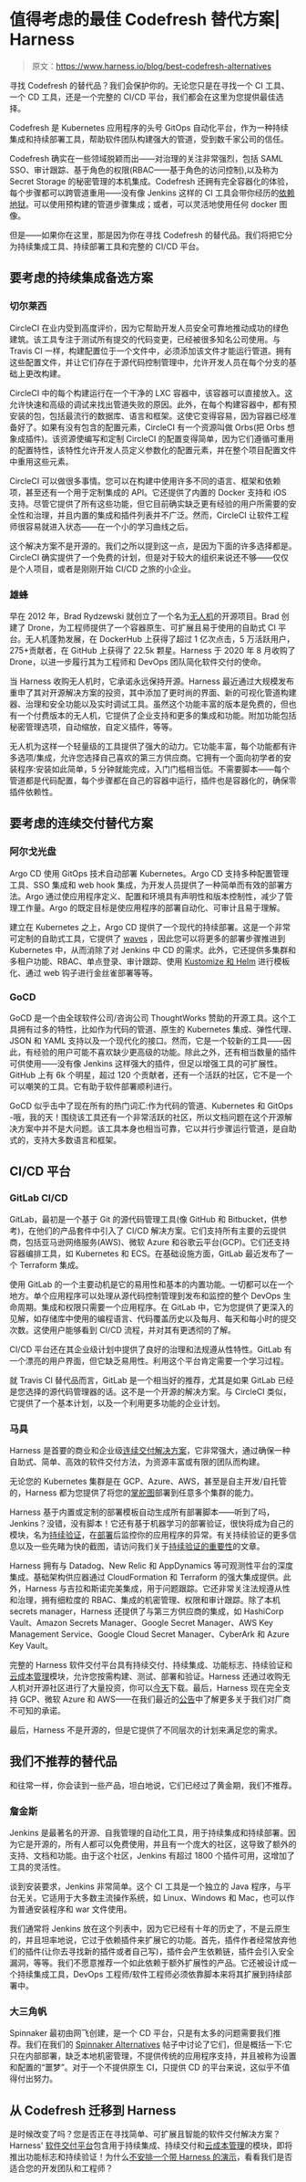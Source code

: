 # 值得考虑的最佳 Codefresh 替代方案| Harness

> 原文：<https://www.harness.io/blog/best-codefresh-alternatives>

寻找 Codefresh 的替代品？我们会保护你的。无论您只是在寻找一个 CI 工具、一个 CD 工具，还是一个完整的 CI/CD 平台，我们都会在这里为您提供最佳选择。

Codefresh 是 Kubernetes 应用程序的头号 GitOps 自动化平台，作为一种持续集成和持续部署工具，帮助软件团队构建强大的管道，受到数千家公司的信任。

Codefresh 确实在一些领域脱颖而出——对治理的关注非常强烈，包括 SAML SSO、审计跟踪、基于角色的权限(RBAC——基于角色的访问控制),以及称为 Secret Storage 的秘密管理的本机集成。Codefresh 还拥有完全容器化的体验，每个步骤都可以跨管道重用——没有像 Jenkins 这样的 CI 工具会带你经历的[依赖地狱](https://harness.io/blog/continuous-delivery/dependency-plugin-hell-jenkins/)。可以使用预构建的管道步骤集成；或者，可以灵活地使用任何 docker 图像。

但是——如果你在这里，那是因为你在寻找 Codefresh 的替代品。我们将把它分为持续集成工具、持续部署工具和完整的 CI/CD 平台。

## 要考虑的持续集成备选方案

### 切尔莱西

CircleCI 在业内受到高度评价，因为它帮助开发人员安全可靠地推动成功的绿色建筑。该工具专注于测试所有提交的代码变更，已经被很多知名公司使用。与 Travis CI 一样，构建配置位于一个文件中，必须添加该文件才能运行管道。拥有这些配置文件，并让它们存在于源代码控制管理中，允许开发人员在每个分支的基础上更改构建。

CircleCI 中的每个构建运行在一个干净的 LXC 容器中，该容器可以直接放入。这允许快速和高级的调试来找出管道失败的原因。此外，在每个构建容器中，都有预安装的包，包括最流行的数据库、语言和框架。这使它变得容易，因为容器已经准备好了。如果有没有包含的配置元素，CircleCI 有一个资源叫做 Orbs(把 Orbs 想象成插件)。该资源使编写和定制 CircleCI 的配置变得简单，因为它们遵循可重用的配置特性，该特性允许开发人员定义参数化的配置元素，并在整个项目配置文件中重用这些元素。

CircleCI 可以做很多事情。您可以在构建中使用许多不同的语言、框架和依赖项，甚至还有一个用于定制集成的 API。它还提供了内置的 Docker 支持和 iOS 支持。尽管它提供了所有这些功能，但它目前确实缺乏更有经验的用户所需要的安全性和治理，并且内置的集成和插件列表并不广泛。然而，CircleCI 让软件工程师很容易就进入状态——在一个小的学习曲线之后。

这个解决方案不是开源的。我们之所以提到这一点，是因为下面的许多选择都是。CircleCI 确实提供了一个免费的计划，但是对于较大的组织来说还不够——仅仅是个人项目，或者是刚刚开始 CI/CD 之旅的小企业。

### 雄蜂

早在 2012 年，Brad Rydzewski 就创立了一个名为[无人机](https://www.drone.io/)的开源项目。Brad 创建了 Drone，为工程师提供了一个容器原生、可扩展且易于使用的自助式 CI 平台。无人机蓬勃发展，在 DockerHub 上获得了超过 1 亿次点击，5 万活跃用户，275+贡献者，在 GitHub 上获得了 22.5k 颗星。Harness 于 2020 年 8 月收购了 Drone，以进一步履行其为工程师和 DevOps 团队简化软件交付的使命。

当 Harness 收购无人机时，它承诺永远保持开源。Harness 最近通过大规模发布重申了其对开源解决方案的投资，其中添加了更时尚的界面、新的可视化管道构建器、治理和安全功能以及实时调试工具。虽然这个功能丰富的版本是免费的，但也有一个付费版本的无人机，它提供了企业支持和更多的集成和功能。附加功能包括秘密管理选项，自动缩放，自定义插件，等等。

无人机为这样一个轻量级的工具提供了强大的动力。它功能丰富，每个功能都有许多选项/集成，允许您选择自己喜欢的第三方供应商。它拥有一个面向初学者的安装程序:安装如此简单，5 分钟就能完成，入门门槛相当低。不需要脚本——每个管道都是代码配置，每个步骤都在自己的容器中运行，插件也是容器化的，确保零插件依赖性。

## 要考虑的连续交付替代方案

### 阿尔戈光盘

Argo CD 使用 GitOps 技术自动部署 Kubernetes。Argo CD 支持多种配置管理工具、SSO 集成和 web hook 集成，为开发人员提供了一种简单而有效的部署方法。Argo 通过使应用程序定义、配置和环境具有声明性和版本控制性，减少了管理工作量。Argo 的既定目标是使应用程序的部署自动化、可审计且易于理解。

建立在 Kubernetes 之上，Argo CD 提供了一个现代的持续部署。这是一个非常可定制的自助式工具，它提供了 [waves](https://argoproj.github.io/argo-cd/user-guide/sync-waves/) ，因此您可以将更多的部署步骤推进到 Kubernetes 中，从而消除了对 Jenkins 中 CD 的需求。此外，它还提供多集群和多租户功能、RBAC、单点登录、审计跟踪、使用 [Kustomize 和 Helm](https://harness.io/blog/devops/helm-vs-kustomize/) 进行模板化、通过 web 钩子进行金丝雀部署等等。

### GoCD

GoCD 是一个由全球软件公司/咨询公司 ThoughtWorks 赞助的开源工具。这个工具拥有过多的特性，比如作为代码的管道、原生的 Kubernetes 集成、弹性代理、JSON 和 YAML 支持以及一个现代化的接口。然而，它是一个较新的工具——因此，有经验的用户可能不喜欢缺少更高级的功能。除此之外，还有相当数量的插件可供使用——没有像 Jenkins 这样强大的插件，但足以增强工具的可扩展性。GitHub 上有 6k 个明星，超过 120 个贡献者，还有一个活跃的社区，它不是一个可以嘲笑的工具。它有助于软件部署顺利进行。

GoCD 似乎击中了现在所有的热门词汇:作为代码的管道、Kubernetes 和 GitOps -哦，我的天！围绕该工具还有一个非常活跃的社区，所以文档问题在这个开源解决方案中并不是大问题。该工具本身也相当可靠，它以并行步骤运行管道，是自助式的，支持大多数语言和框架。

## CI/CD 平台

### GitLab CI/CD

GitLab，最初是一个基于 Git 的源代码管理工具(像 GitHub 和 Bitbucket，供参考)，在他们的产品套件中引入了 CI/CD 解决方案。它们支持所有主要的云提供商，包括亚马逊网络服务(AWS)、微软 Azure 和谷歌云平台(GCP)。它们还支持容器编排工具，如 Kubernetes 和 ECS。在基础设施方面，GitLab 最近发布了一个 Terraform 集成。

使用 GitLab 的一个主要动机是它的易用性和基本的内置功能。一切都可以在一个地方。单个应用程序可以处理从源代码控制管理到发布和监控的整个 DevOps 生命周期。集成和权限只需要一个应用程序。在 GitLab 中，它为您提供了更深入的见解，如存储库中使用的编程语言、代码覆盖历史以及每月、每天和每小时的提交次数。这使用户能够看到 CI/CD 流程，并对其有更透彻的了解。

CI/CD 平台还在其企业级计划中提供了良好的治理和法规遵从性特性。GitLab 有一个漂亮的用户界面，但它缺乏易用性。利用这个平台肯定需要一个学习过程。

就 Travis CI 替代品而言，GitLab 是一个相当好的推荐，尤其是如果 GitLab 已经是您选择的源代码管理器的话。这不是一个开源的解决方案。与 CircleCI 类似，它提供了一个基本计划，以及一个利用更多功能的企业计划。

### 马具

Harness 是首要的商业和企业级[连续交付解决方案](https://harness.io/platform/continuous-delivery/)，它非常强大，通过确保一种自助式、简单、高效的软件交付方法，为资源丰富或有限的团队而构建。

无论您的 Kubernetes 集群是在 GCP、Azure、AWS，甚至是自主开发/自托管的，Harness 都为您提供了将您的[掌舵图](https://harness.io/blog/continuous-delivery/what-is-helm/)部署到任意多个集群的能力。

Harness 基于内置或定制的部署模板自动生成所有部署脚本——听到了吗，Jenkins？没错，没有脚本！它还有基于机器学习的部署验证，很快将成为自己的模块，名为[持续验证](https://harness.io/platform/continuous-delivery/continuous-verification/)，在[部署](https://harness.io/blog/continuous-verification/blue-green-canary-deployment-strategies/)后监控你的应用程序的异常。有关持续验证的更多信息以及一些先睹为快的截图，请访问我们关于[持续验证的重要性](https://harness.io/blog/continuous-verification/importance-of-continuous-verification/)的文章。

Harness 拥有与 Datadog、New Relic 和 AppDynamics 等可观测性平台的深度集成。基础架构供应器通过 CloudFormation 和 Terraform 的强大集成提供。此外，Harness 与吉拉和斯诺完美集成，用于问题跟踪。它还非常关注法规遵从性和治理，拥有细粒度的 RBAC、集成的机密管理、权限和审计跟踪。除了本机 secrets manager，Harness 还提供了与第三方供应商的集成，如 HashiCorp Vault、Amazon Secrets Manager、Google Secret Manager、AWS Key Management Service、Google Cloud Secret Manager、CyberArk 和 Azure Key Vault。

完整的 Harness 软件交付平台具有持续交付、持续集成、功能标志、持续验证和[云成本管理](https://harness.io/platform/cloud-cost-management/)模块，允许您按需构建、测试、部署和验证。Harness 还通过收购无人机对开源社区进行了大量投资，你可以[今天](https://docs.drone.io/)下载。最后，Harness 现在完全支持 GCP、微软 Azure 和 AWS——在我们最近的[公告](https://devops.com/harness-empowers-developers-with-cloud-agnostic-end-to-end-software-delivery-platform/)中了解更多关于我们对厂商不可知的承诺。

最后，Harness 不是开源的，但是它提供了不同层次的计划来满足您的需求。

## 我们不推荐的替代品

和往常一样，你会读到一些产品，坦白地说，它们已经过了黄金期，我们不推荐。

### 詹金斯

Jenkins 是最著名的开源、自我管理的自动化工具，用于持续集成和持续部署。因为它是开源的，所有人都可以免费使用，并且有一个庞大的社区，这导致了额外的支持、文档和功能。由于这个社区，Jenkins 有超过 1800 个插件可用，这增加了工具的灵活性。

谈到安装要求，Jenkins 非常简单。这个 CI 工具是一个独立的 Java 程序，与平台无关。它适用于大多数主流操作系统，如 Linux、Windows 和 Mac，也可以作为普通安装程序和 war 文件使用。

我们通常将 Jenkins 放在这个列表中，因为它已经有十年的历史了，不是云原生的，并且坦率地说，它过于依赖插件来扩展它的功能。首先，插件作者经常放弃他们的插件(让你去寻找新的插件或者自己写)，插件会产生依赖链，插件会引入安全漏洞，等等。我们不愿意推荐一个如此依赖于额外扩展性的产品。它还被设计成一个持续集成工具，DevOps 工程师/软件工程师必须依靠脚本来将其扩展到持续部署中。

### 大三角帆

Spinnaker 最初由网飞创建，是一个 CD 平台，只是有太多的问题需要我们推荐。我们在我们的 [Spinnaker Alternatives](https://harness.io/blog/continuous-delivery/spinnaker-alternatives/) 帖子中讨论了它们，但是概括一下:它只在内部部署，缺乏本地机密管理，不提供传统的应用程序支持，并且被称为设置和配置的“噩梦”。对于一个不提供原生 CI，只提供 CD 的平台来说，这似乎不值得付出努力。

## 从 Codefresh 迁移到 Harness

是时候改变了吗？您是否正在寻找简单、可扩展且智能的软件交付解决方案？Harness' [软件交付平台](https://harness.io/platform/)包含用于持续集成、持续交付和[云成本管理](https://harness.io/platform/cloud-cost-management/)的模块，即将推出功能标志和持续验证！为什么[不安排一个带 Harness 的演示](https://harness.io/platform-demo-request-lp)，看看我们是否适合您的开发团队和工程师？